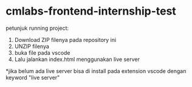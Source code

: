 # cmlabs-frontend-internship-test

petunjuk running project:
1. Download ZIP filenya pada repository ini
2. UNZIP filenya
2. buka file pada vscode
3. Lalu jalankan index.html menggunakan live server

*jika belum ada live server bisa di install pada extension vscode dengan keyword "live server"

